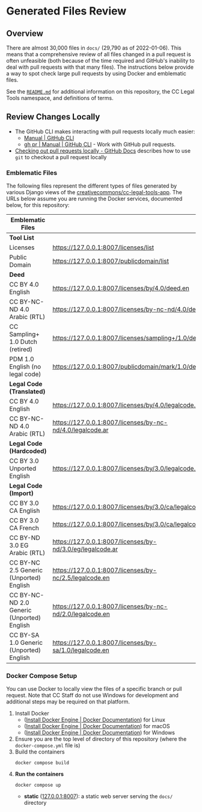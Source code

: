 # Generated Files Review


## Overview

There are almost 30,000 files in `docs/` (29,790 as of 2022-01-06). This means
that a comprehensive review of all files changed in a pull request is often
unfeasible (both because of the time required and GitHub's inability to deal
with pull requests with that many files). The instructions below provide a way
to spot check large pull requests by using Docker and emblematic files.

See the [`README.md`](README.md) for additional information on this repository,
the CC Legal Tools namespace, and definitions of terms.


## Review Changes Locally

- The GitHub CLI makes interacting with pull requests locally much easier:
  - [Manual | GitHub CLI][ghcli-manual]
  - [gh pr | Manual | GitHub CLI][ghcli-pr] - Work with GitHub pull requests.
- [Checking out pull requests locally - GitHub Docs][prs-locally] describes how
  to use `git` to checkout a pull request locally

[ghcli-manual]: https://cli.github.com/manual/
[ghcli-pr]: https://cli.github.com/manual/gh_pr
[prs-locally]: https://docs.github.com/en/pull-requests/collaborating-with-pull-requests/reviewing-changes-in-pull-requests/checking-out-pull-requests-locally


### Emblematic Files

The following files represent the different types of files generated by various
Django views of the [creativecommons/cc-legal-tools-app][cc-legal-tools-app].
The URLs below assume you are running the Docker services, documented below,
for this repository:

| Emblematic Files                           |                                                           |
| ------------------------------------------ | --------------------------------------------------------- |
| **Tool List**                              |                                                           |
| Licenses                                   | https://127.0.0.1:8007/licenses/list                      |
| Public Domain                              | https://127.0.0.1:8007/publicdomain/list                  |
| **Deed**                                   |                                                           |
| CC BY 4.0 English                          | https://127.0.0.1:8007/licenses/by/4.0/deed.en            |
| CC BY-NC-ND 4.0 Arabic (RTL)               | https://127.0.0.1:8007/licenses/by-nc-nd/4.0/deed.ar      |
| CC Sampling+ 1.0 Dutch (retired)           | https://127.0.0.1:8007/licenses/sampling+/1.0/deed.nl     |
| PDM 1.0 English (no legal code)            | https://127.0.0.1:8007/publicdomain/mark/1.0/deed.en      |
| **Legal Code (Translated)**                |                                                           |
| CC BY 4.0 English                          | https://127.0.0.1:8007/licenses/by/4.0/legalcode.en       |
| CC BY-NC-ND 4.0 Arabic (RTL)               | https://127.0.0.1:8007/licenses/by-nc-nd/4.0/legalcode.ar |
| **Legal Code (Hardcoded)**                 |                                                           |
| CC BY 3.0 Unported English                 | https://127.0.0.1:8007/licenses/by/3.0/legalcode.en       |
| **Legal Code (Import)**                    |                                                           |
| CC BY 3.0 CA English                       | https://127.0.0.1:8007/licenses/by/3.0/ca/legalcode.en    |
| CC BY 3.0 CA French                        | https://127.0.0.1:8007/licenses/by/3.0/ca/legalcode.fr    |
| CC BY-ND 3.0 EG Arabic (RTL)               | https://127.0.0.1:8007/licenses/by-nd/3.0/eg/legalcode.ar |
| CC BY-NC 2.5 Generic (Unported) English    | https://127.0.0.1:8007/licenses/by-nc/2.5/legalcode.en    |
| CC BY-NC-ND 2.0 Generic (Unported) English | https://127.0.0.1:8007/licenses/by-nc-nd/2.0/legalcode.en |
| CC BY-SA 1.0 Generic (Unported) English    | https://127.0.0.1:8007/licenses/by-sa/1.0/legalcode.en    |

[cc-legal-tools-app]: https://github.com/creativecommons/cc-legal-tools-app


### Docker Compose Setup

You can use Docker to locally view the files of a specific branch or pull
request. Note that CC Staff do not use Windows for development and additional
steps may be required on that platform.

1. Install Docker
   - ([Install Docker Engine | Docker Documentation][installdockerlinux]) for
     Linux
   - ([Install Docker Engine | Docker Documentation][installdockermacOS]) for
     macOS
   - ([Install Docker Engine | Docker Documentation][installdockerwindows]) for
     Windows
3. Ensure you are the top level of directory of this repository (where the
   `docker-compose.yml` file is)
4. Build the containers
    ```shell
    docker compose build
    ```
5. **Run the containers**
    ```shell
    docker compose up
    ```
   - **static** ([127.0.0.1:8007](http://127.0.0.1:8007/)): a static web
     server serving the `docs/` directory

[installdockerlinux]: https://docs.docker.com/engine/install/
[installdockermacOS]: https://docs.docker.com/desktop/install/mac-install/
[installdockerwindows]: https://docs.docker.com/desktop/install/windows-install/
